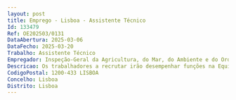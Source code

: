 ```yaml
--- 
layout: post
title: Emprego - Lisboa - Assistente Técnico
Id: 133479
Ref: OE202503/0131
DataAbertura: 2025-03-06
DataFecho: 2025-03-20
Trabalho: Assistente Técnico
Empregador: Inspeção-Geral da Agricultura, do Mar, do Ambiente e do Ordenamento do Território
Descricao: Os trabalhadores a recrutar irão desempenhar funções na Equipa Multidisciplinar de Controlo e Gestão da Informação da IGAMAOT, cabendo lhes, no âmbito das suas funções   Assegurar as atividades operacionais e que integram o Balcão Único da IGAMAOT, designadamente, registo, receção, classificação, distribuição, expedição, arquivo da correspondência e outras atividades relacionadas com o núcleo de ligação à SG MAe, no âmbito da Prestação Centralizada de Serviços administrativos, financeiros e patrimoniais.  Assegurar o registo e encaminhamento da correspondência referente aos processos de contraordenação na equipa de Gestão de Processos de Contraordenação, nomeadamente, elaboração de ofícios de notificação dos arguidos de decisões, de instauração de processos, de depósitos autónomos, entre outros.
CodigoPostal: 1200-433 LISBOA
Concelho: Lisboa
Distrito: Lisboa
--- 
```

